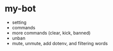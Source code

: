 # my-bot
- setting
- commands
- more commands (clear, kick, banned)
- unban
- mute, unmute, add dotenv, and filtering words